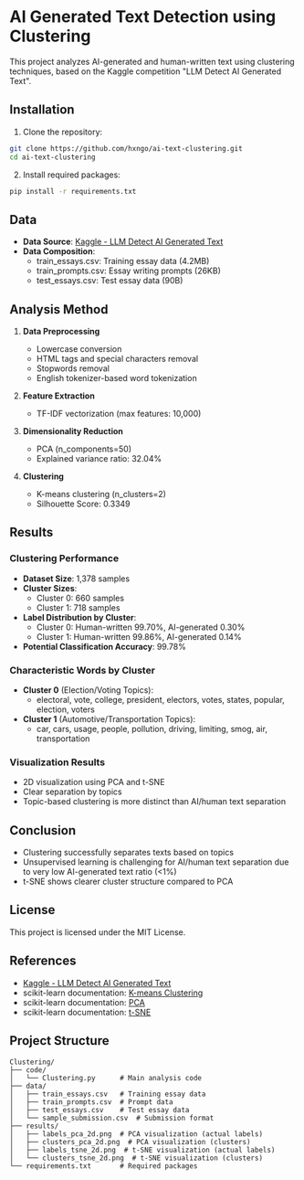 # AI Generated Text Detection using Clustering

This project analyzes AI-generated and human-written text using clustering techniques, based on the Kaggle competition "LLM Detect AI Generated Text".

## Installation

1. Clone the repository:
```bash
git clone https://github.com/hxngo/ai-text-clustering.git
cd ai-text-clustering
```

2. Install required packages:
```bash
pip install -r requirements.txt
```

## Data

- **Data Source**: [Kaggle - LLM Detect AI Generated Text](https://www.kaggle.com/competitions/llm-detect-ai-generated-text/data)
- **Data Composition**:
  - train_essays.csv: Training essay data (4.2MB)
  - train_prompts.csv: Essay writing prompts (26KB)
  - test_essays.csv: Test essay data (90B)

## Analysis Method

1. **Data Preprocessing**
   - Lowercase conversion
   - HTML tags and special characters removal
   - Stopwords removal
   - English tokenizer-based word tokenization

2. **Feature Extraction**
   - TF-IDF vectorization (max features: 10,000)

3. **Dimensionality Reduction**
   - PCA (n_components=50)
   - Explained variance ratio: 32.04%

4. **Clustering**
   - K-means clustering (n_clusters=2)
   - Silhouette Score: 0.3349

## Results

### Clustering Performance
- **Dataset Size**: 1,378 samples
- **Cluster Sizes**:
  - Cluster 0: 660 samples
  - Cluster 1: 718 samples
- **Label Distribution by Cluster**:
  - Cluster 0: Human-written 99.70%, AI-generated 0.30%
  - Cluster 1: Human-written 99.86%, AI-generated 0.14%
- **Potential Classification Accuracy**: 99.78%

### Characteristic Words by Cluster
- **Cluster 0** (Election/Voting Topics):
  - electoral, vote, college, president, electors, votes, states, popular, election, voters
- **Cluster 1** (Automotive/Transportation Topics):
  - car, cars, usage, people, pollution, driving, limiting, smog, air, transportation

### Visualization Results
- 2D visualization using PCA and t-SNE
- Clear separation by topics
- Topic-based clustering is more distinct than AI/human text separation

## Conclusion

- Clustering successfully separates texts based on topics
- Unsupervised learning is challenging for AI/human text separation due to very low AI-generated text ratio (<1%)
- t-SNE shows clearer cluster structure compared to PCA

## License

This project is licensed under the MIT License.

## References

- [Kaggle - LLM Detect AI Generated Text](https://www.kaggle.com/competitions/llm-detect-ai-generated-text)
- scikit-learn documentation: [K-means Clustering](https://scikit-learn.org/stable/modules/clustering.html#k-means)
- scikit-learn documentation: [PCA](https://scikit-learn.org/stable/modules/decomposition.html#pca)
- scikit-learn documentation: [t-SNE](https://scikit-learn.org/stable/modules/manifold.html#t-sne)

## Project Structure

```
Clustering/
├── code/
│   └── Clustering.py      # Main analysis code
├── data/
│   ├── train_essays.csv   # Training essay data
│   ├── train_prompts.csv  # Prompt data
│   ├── test_essays.csv    # Test essay data
│   └── sample_submission.csv  # Submission format
├── results/
│   ├── labels_pca_2d.png  # PCA visualization (actual labels)
│   ├── clusters_pca_2d.png  # PCA visualization (clusters)
│   ├── labels_tsne_2d.png  # t-SNE visualization (actual labels)
│   └── clusters_tsne_2d.png  # t-SNE visualization (clusters)
└── requirements.txt       # Required packages
```